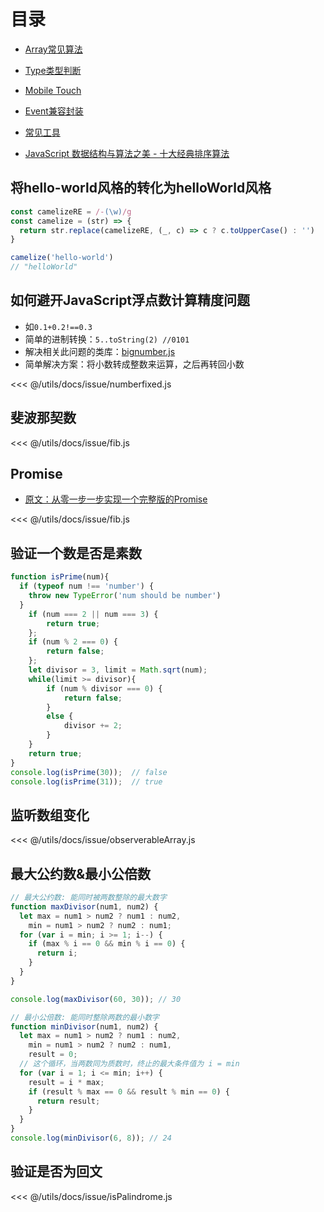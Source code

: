 # 目录

- [Array常见算法](./array.md)

- [Type类型判断](./types.md)

- [Mobile Touch](./mobile.md)

- [Event兼容封装](./event.md)

- [常见工具](./tools.md)

- [JavaScript 数据结构与算法之美 - 十大经典排序算法](https://juejin.im/post/5d3ea9a4e51d4561f060cd2d)

## 将hello-world风格的转化为helloWorld风格

<CodeBlock>

```js
const camelizeRE = /-(\w)/g
const camelize = (str) => {
  return str.replace(camelizeRE, (_, c) => c ? c.toUpperCase() : '')
}

camelize('hello-world')
// "helloWorld"
```

</CodeBlock>

## 如何避开JavaScript浮点数计算精度问题

- 如`0.1+0.2!==0.3`
- 简单的进制转换：`5..toString(2) //0101`
- 解决相关此问题的类库：[bignumber.js](https://github.com/MikeMcl/bignumber.js)
- 简单解决方案：将小数转成整数来运算，之后再转回小数

<CodeBlock title="浮点数计算精度" show="false">

<<< @/utils/docs/issue/numberfixed.js

</CodeBlock>

## 斐波那契数

<<< @/utils/docs/issue/fib.js

## Promise

- [原文：从零一步一步实现一个完整版的Promise](https://juejin.im/post/5d59757f6fb9a06ae76405c6)

<CodeBlock title="点击展开" show="false">

<<< @/utils/docs/issue/fib.js

</CodeBlock>

## 验证一个数是否是素数

```js
function isPrime(num){
  if (typeof num !== 'number') {
    throw new TypeError('num should be number')
  }
	if (num === 2 || num === 3) {
		return true;
	};
	if (num % 2 === 0) {
		return false;
	};
	let divisor = 3, limit = Math.sqrt(num);
	while(limit >= divisor){
		if (num % divisor === 0) {
			return false;
		}
		else {
			divisor += 2;
		}
	}
	return true;
}
console.log(isPrime(30));  // false
console.log(isPrime(31));  // true
```

## 监听数组变化

<<< @/utils/docs/issue/observerableArray.js

## 最大公约数&最小公倍数

```js
// 最大公约数: 能同时被两数整除的最大数字
function maxDivisor(num1, num2) {
  let max = num1 > num2 ? num1 : num2,
    min = num1 > num2 ? num2 : num1;
  for (var i = min; i >= 1; i--) {
    if (max % i == 0 && min % i == 0) {
      return i;
    }
  }
}

console.log(maxDivisor(60, 30)); // 30

// 最小公倍数: 能同时整除两数的最小数字
function minDivisor(num1, num2) {
  let max = num1 > num2 ? num1 : num2,
    min = num1 > num2 ? num2 : num1,
    result = 0;
  // 这个循环，当两数同为质数时，终止的最大条件值为 i = min
  for (var i = 1; i <= min; i++) {
    result = i * max;
    if (result % max == 0 && result % min == 0) {
      return result;
    }
  }
}
console.log(minDivisor(6, 8)); // 24
```

## 验证是否为回文

<<< @/utils/docs/issue/isPalindrome.js
